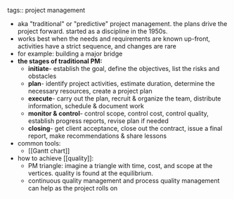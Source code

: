 tags:: project management

- aka "traditional" or "predictive" project management. the plans drive the project forward. started as a discipline in the 1950s.
- works best when the needs and requirements are known up-front, activities have a strict sequence, and changes are rare
- for example: building a major bridge
- **the stages of traditional PM:**
	- **initiate**- establish the goal, define the objectives, list the risks and obstacles
	- **plan**- identify project activities, estimate duration, determine the necessary resources, create a project plan
	- **execute**- carry out the plan, recruit & organize the team, distribute information, schedule & document work
	- **monitor & control**- control scope, control cost, control quality, establish progress reports, revise plan if needed
	- **closing**- get client acceptance, close out the contract, issue a final report, make recommendations & share lessons
- common tools:
	- [[Gantt chart]]
- how to achieve [[quality]]:
	- PM triangle: imagine a triangle with time, cost, and scope at the vertices. quality is found at the equilibrium.
	- continuous quality management and process quality management can help as the project rolls on
